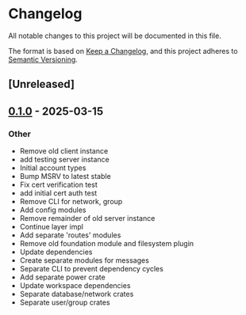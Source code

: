 # Changelog

All notable changes to this project will be documented in this file.

The format is based on [Keep a Changelog](https://keepachangelog.com/en/1.0.0/),
and this project adheres to [Semantic Versioning](https://semver.org/spec/v2.0.0.html).

## [Unreleased]

## [0.1.0](https://github.com/fossable/sandpolis/releases/tag/sandpolis-group-v0.1.0) - 2025-03-15

### Other

- Remove old client instance
- add testing server instance
- Initial account types
- Bump MSRV to latest stable
- Fix cert verification test
- add initial cert auth test
- Remove CLI for network, group
- Add config modules
- Remove remainder of old server instance
- Continue layer impl
- Add separate 'routes' modules
- Remove old foundation module and filesystem plugin
- Update dependencies
- Create separate modules for messages
- Separate CLI to prevent dependency cycles
- Add separate power crate
- Update workspace dependencies
- Separate database/network crates
- Separate user/group crates
